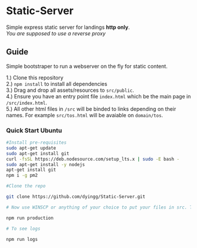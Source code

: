 # Static-Server
Simple express static server for landings **http only**.  
*You are supposed to use a reverse proxy*


## Guide

Simple bootstraper to run a webserver on the fly for static content.

1.) Clone this repository   
2.) `npm install` to install all dependencies  
3.) Drag and drop all assets/resources to `src/public`.   
4.) Ensure you have an entry point file `index.html` which be the main page in `/src/index.html`.  
5.) All other html files in `/src` will be binded to links depending on their names. For example `src/tos.html` will be avaiable on `domain/tos`.


### Quick Start Ubuntu


```sh
#Install pre-requisites
sudo apt-get update
sudo apt-get install git
curl -fsSL https://deb.nodesource.com/setup_lts.x | sudo -E bash -
sudo apt-get install -y nodejs
apt-get install git
npm i -g pm2

#Clone the repo 

git clone https://github.com/dyingg/Static-Server.git

# Now use WINSCP or anything of your choice to put your files in src. Then

npm run production

# To see logs

npm run logs
```
